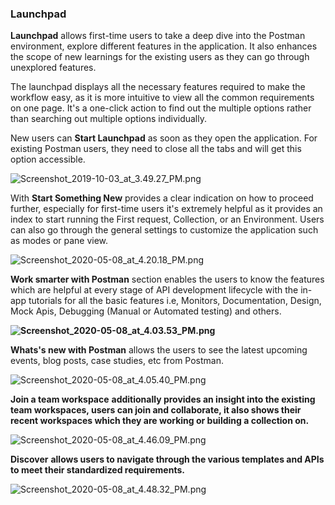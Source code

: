 ### Launchpad

**Launchpad** allows first-time users to take a deep dive into the Postman environment, explore different features in the application. It also enhances the scope of new learnings for the existing users as they can go through unexplored features. 

The launchpad displays all the necessary features required to make the workflow easy, as it is more intuitive to view all the common requirements on one page. It's a one-click action to find out the multiple options rather than searching out multiple options individually.

New users can **Start Launchpad** as soon as they open the application. For existing Postman users, they need to close all the tabs and will get this option accessible.

![Screenshot_2019-10-03_at_3.49.27_PM.png](https://support.getpostman.com/hc/article_attachments/360048281293/Screenshot_2019-10-03_at_3.49.27_PM.png)  
  
  

With **Start Something New** provides a clear indication on how to proceed further, especially for first-time users it's extremely helpful as it provides an index to start running the First request, Collection, or an Environment. Users can also go through the general settings to customize the application such as modes or pane view.

![Screenshot_2020-05-08_at_4.20.18_PM.png](https://support.getpostman.com/hc/article_attachments/360070310793/Screenshot_2020-05-08_at_4.20.18_PM.png)

**Work smarter with Postman** section enables the users to know the features which are helpful at every stage of API development lifecycle with the in-app tutorials for all the basic features i.e, Monitors, Documentation, Design, Mock Apis, Debugging (Manual or Automated testing) and others. 

**![Screenshot_2020-05-08_at_4.03.53_PM.png](https://support.getpostman.com/hc/article_attachments/360069252834/Screenshot_2020-05-08_at_4.03.53_PM.png)**

**Whats's new with Postman** allows the users to see the latest upcoming events, blog posts, case studies, etc from Postman.

![Screenshot_2020-05-08_at_4.05.40_PM.png](https://support.getpostman.com/hc/article_attachments/360069252734/Screenshot_2020-05-08_at_4.05.40_PM.png)

**Join a team workspace** **additionally provides an insight into the existing team workspaces, users can join and collaborate, it also shows their recent workspaces which they are working or building a collection on.**

![Screenshot_2020-05-08_at_4.46.09_PM.png](https://support.getpostman.com/hc/article_attachments/360069254194/Screenshot_2020-05-08_at_4.46.09_PM.png)

**Discover** **allows users to navigate through the various templates and APIs to meet their standardized requirements.**

![Screenshot_2020-05-08_at_4.48.32_PM.png](https://support.getpostman.com/hc/article_attachments/360069254254/Screenshot_2020-05-08_at_4.48.32_PM.png)